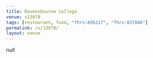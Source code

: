 ```yaml
---
title: Ravensbourne College
venue: v13978
tags: [restaurant, food, "fhrs:695217", "fhrs:837846"]
permalink: /v/13978/
layout: venue
---
```

null